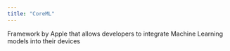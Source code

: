 ```yaml
---
title: "CoreML"
---
```


Framework by Apple that allows developers to integrate Machine Learning models into their devices



